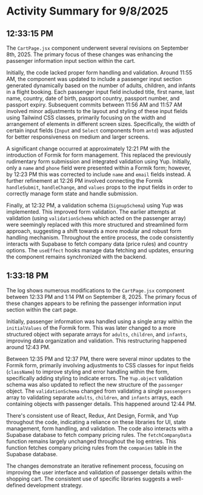# Activity Summary for 9/8/2025

## 12:33:15 PM
The `CartPage.jsx` component underwent several revisions on September 8th, 2025.  The primary focus of these changes was enhancing the passenger information input section within the cart.

Initially, the code lacked proper form handling and validation.  Around 11:55 AM, the component was updated to include a passenger input section generated dynamically based on the number of adults, children, and infants in a flight booking.  Each passenger input field included title, first name, last name, country, date of birth, passport country, passport number, and passport expiry.  Subsequent commits between 11:56 AM and 11:57 AM involved minor adjustments to the layout and styling of these input fields using Tailwind CSS classes, primarily focusing on the width and arrangement of elements in different screen sizes.  Specifically, the width of certain input fields (`Input` and `Select` components from `antd`) was adjusted for better responsiveness on medium and larger screens.

A significant change occurred at approximately 12:21 PM with the introduction of Formik for form management.  This replaced the previously rudimentary form submission and integrated validation using Yup.  Initially, only a `name` and `phone` field were presented within a Formik form; however, by 12:23 PM this was corrected to include `name` and `email` fields instead.  A further refinement at 12:26 PM involved connecting the Formik `handleSubmit`, `handleChange`, and `values` props to the input fields in order to correctly manage form state and handle submission.

Finally, at 12:32 PM,  a validation schema (`SignupSchema`) using Yup was implemented.  This improved form validation. The earlier attempts at validation (using `validationSchema` which acted on the passenger array) were seemingly replaced with this more structured and streamlined form approach, suggesting a shift towards a more modular and robust form handling mechanism.  Throughout the entire process, the code consistently interacts with Supabase to fetch company data (price rules) and country options.  The `useEffect` hooks manage data fetching and updates, ensuring the component remains synchronized with the backend.


## 1:33:18 PM
The log shows numerous modifications to the `CartPage.jsx` component between 12:33 PM and 1:14 PM on September 8, 2025.  The primary focus of these changes appears to be refining the passenger information input section within the cart page.

Initially, passenger information was handled using a single array within the `initialValues` of the Formik form.  This was later changed to a more structured object with separate arrays for `adults`, `children`, and `infants`, improving data organization and validation.  This restructuring happened around 12:43 PM.

Between 12:35 PM and 12:37 PM, there were several minor updates to the Formik form, primarily involving adjustments to CSS classes for input fields (`className`) to improve styling and error handling within the form, specifically adding styling to indicate errors.  The `Yup.object` validation schema was also updated to reflect the new structure of the `passenger` object. The `validationSchema` changed from validating a single `passengers` array to validating separate `adults`, `children`, and `infants` arrays, each containing objects with passenger details. This happened around 12:44 PM.

There's consistent use of React, Redux, Ant Design, Formik, and Yup throughout the code, indicating a reliance on these libraries for UI, state management, form handling, and validation. The code also interacts with a Supabase database to fetch company pricing rules.  The `fetchCompanyData` function remains largely unchanged throughout the log entries.  This function fetches company pricing rules from the `companies` table in the Supabase database.


The changes demonstrate an iterative refinement process, focusing on improving the user interface and validation of passenger details within the shopping cart.  The consistent use of specific libraries suggests a well-defined development strategy.
